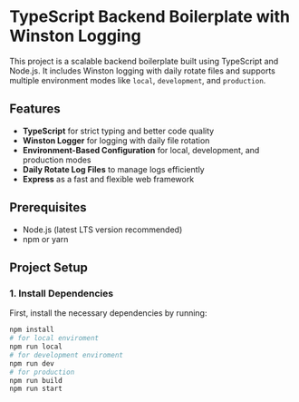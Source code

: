 # TypeScript Backend Boilerplate with Winston Logging

This project is a scalable backend boilerplate built using TypeScript and Node.js. It includes Winston logging with daily rotate files and supports multiple environment modes like `local`, `development`, and `production`.

## Features

- **TypeScript** for strict typing and better code quality
- **Winston Logger** for logging with daily file rotation
- **Environment-Based Configuration** for local, development, and production modes
- **Daily Rotate Log Files** to manage logs efficiently
- **Express** as a fast and flexible web framework

## Prerequisites

- Node.js (latest LTS version recommended)
- npm or yarn

## Project Setup

### 1. Install Dependencies

First, install the necessary dependencies by running:

```bash
npm install
# for local enviroment
npm run local
# for development enviroment
npm run dev
# for production
npm run build
npm run start
```
